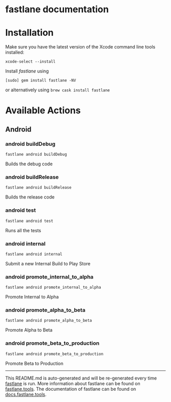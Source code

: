 fastlane documentation
================
# Installation

Make sure you have the latest version of the Xcode command line tools installed:

```
xcode-select --install
```

Install _fastlane_ using
```
[sudo] gem install fastlane -NV
```
or alternatively using `brew cask install fastlane`

# Available Actions
## Android
### android buildDebug
```
fastlane android buildDebug
```
Builds the debug code
### android buildRelease
```
fastlane android buildRelease
```
Builds the release code
### android test
```
fastlane android test
```
Runs all the tests
### android internal
```
fastlane android internal
```
Submit a new Internal Build to Play Store
### android promote_internal_to_alpha
```
fastlane android promote_internal_to_alpha
```
Promote Internal to Alpha
### android promote_alpha_to_beta
```
fastlane android promote_alpha_to_beta
```
Promote Alpha to Beta
### android promote_beta_to_production
```
fastlane android promote_beta_to_production
```
Promote Beta to Production

----

This README.md is auto-generated and will be re-generated every time [fastlane](https://fastlane.tools) is run.
More information about fastlane can be found on [fastlane.tools](https://fastlane.tools).
The documentation of fastlane can be found on [docs.fastlane.tools](https://docs.fastlane.tools).
